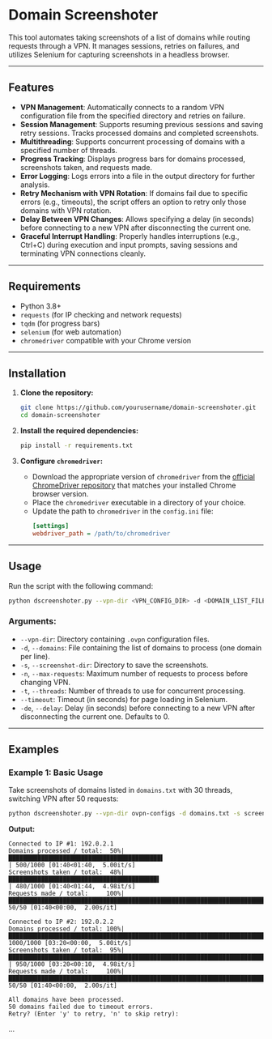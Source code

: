 
# Domain Screenshoter

This tool automates taking screenshots of a list of domains while routing requests through a VPN. It manages sessions, retries on failures, and utilizes Selenium for capturing screenshots in a headless browser.

---

## Features

- **VPN Management**: Automatically connects to a random VPN configuration file from the specified directory and retries on failure.
- **Session Management**: Supports resuming previous sessions and saving retry sessions. Tracks processed domains and completed screenshots.
- **Multithreading**: Supports concurrent processing of domains with a specified number of threads.
- **Progress Tracking**: Displays progress bars for domains processed, screenshots taken, and requests made.
- **Error Logging**: Logs errors into a file in the output directory for further analysis.
- **Retry Mechanism with VPN Rotation**: If domains fail due to specific errors (e.g., timeouts), the script offers an option to retry only those domains with VPN rotation.
- **Delay Between VPN Changes**: Allows specifying a delay (in seconds) before connecting to a new VPN after disconnecting the current one.
- **Graceful Interrupt Handling**: Properly handles interruptions (e.g., Ctrl+C) during execution and input prompts, saving sessions and terminating VPN connections cleanly.

---

## Requirements

- Python 3.8+
- `requests` (for IP checking and network requests)
- `tqdm` (for progress bars)
- `selenium` (for web automation)
- `chromedriver` compatible with your Chrome version

---

## Installation

1. **Clone the repository:**
   ```bash
   git clone https://github.com/yourusername/domain-screenshoter.git
   cd domain-screenshoter
   ```

2. **Install the required dependencies:**
   ```bash
   pip install -r requirements.txt
   ```

3. **Configure `chromedriver`:**
   - Download the appropriate version of `chromedriver` from the [official ChromeDriver repository](https://chromedriver.chromium.org/downloads) that matches your installed Chrome browser version.
   - Place the `chromedriver` executable in a directory of your choice.
   - Update the path to `chromedriver` in the `config.ini` file:
     ```ini
     [settings]
     webdriver_path = /path/to/chromedriver
     ```

---


## Usage

Run the script with the following command:
```bash
python dscreenshoter.py --vpn-dir <VPN_CONFIG_DIR> -d <DOMAIN_LIST_FILE> -s <OUTPUT_DIR> -n <MAX_REQUESTS> -t <THREADS> --timeout <TIMEOUT> -de <DELAY>
```

### Arguments:

- `--vpn-dir`: Directory containing `.ovpn` configuration files.
- `-d`, `--domains`: File containing the list of domains to process (one domain per line).
- `-s`, `--screenshot-dir`: Directory to save the screenshots.
- `-n`, `--max-requests`: Maximum number of requests to process before changing VPN.
- `-t`, `--threads`: Number of threads to use for concurrent processing.
- `--timeout`: Timeout (in seconds) for page loading in Selenium.
- `-de`, `--delay`: Delay (in seconds) before connecting to a new VPN after disconnecting the current one. Defaults to 0.

---

## Examples

### Example 1: Basic Usage

Take screenshots of domains listed in `domains.txt` with 30 threads, switching VPN after 50 requests:

```bash
python dscreenshoter.py --vpn-dir ovpn-configs -d domains.txt -s screenshots -n 50 -t 30 --timeout 10 -de 0
```

**Output:**

```
Connected to IP #1: 192.0.2.1
Domains processed / total:  50%|██████████████████████████████████████████▌                                           | 500/1000 [01:40<01:40,  5.00it/s]
Screenshots taken / total:  48%|█████████████████████████████████████████▌                                            | 480/1000 [01:40<01:44,  4.98it/s]
Requests made / total:     100%|█████████████████████████████████████████████████████████████████████████| 50/50 [01:40<00:00,  2.00s/it]

Connected to IP #2: 192.0.2.2
Domains processed / total: 100%|█████████████████████████████████████████████████████████████████████████| 1000/1000 [03:20<00:00,  5.00it/s]
Screenshots taken / total:  95%|███████████████████████████████████████████████████████████████████████   | 950/1000 [03:20<00:10,  4.98it/s]
Requests made / total:     100%|█████████████████████████████████████████████████████████████████████████| 50/50 [01:40<00:00,  2.00s/it]

All domains have been processed.
50 domains failed due to timeout errors.
Retry? (Enter 'y' to retry, 'n' to skip retry):
```

...
